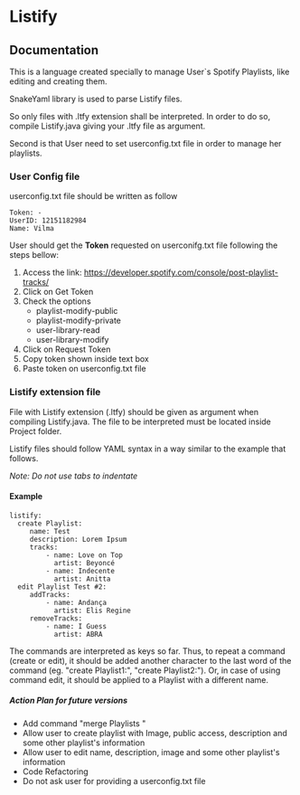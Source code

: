 # Listify

## Documentation

This is a language created specially to manage User`s Spotify Playlists, like editing and creating them.

SnakeYaml library is used to parse Listify files.

So only files with .ltfy extension shall be interpreted. In order to do so, compile 
Listify.java giving your .ltfy file as argument.

Second is that User need to set userconfig.txt file in order to manage her playlists.


### User Config file

userconfig.txt file should be written as follow

    Token: -
    UserID: 12151182984
    Name: Vilma

User should get the **Token** requested on userconifg.txt file following the steps bellow:
1. Access the link: https://developer.spotify.com/console/post-playlist-tracks/
2. Click on Get Token
3. Check the options 
    - playlist-modify-public
    - playlist-modify-private
    - user-library-read
    - user-library-modify
4. Click on Request Token
5. Copy token shown inside text box
6. Paste token on userconfig.txt file
    
### Listify extension file

File with Listify extension (.ltfy) should be given as argument when compiling Listify.java. The file to be interpreted must be located inside Project folder.

Listify files should follow YAML syntax in a way similar to the example that follows.

*Note: Do not use tabs to indentate*

#### Example

    listify:
      create Playlist:
         name: Test
         description: Lorem Ipsum
         tracks:
             - name: Love on Top
               artist: Beyoncé
             - name: Indecente
               artist: Anitta
      edit Playlist Test #2:
         addTracks:
             - name: Andança
               artist: Elis Regine
         removeTracks: 
             - name: I Guess
               artist: ABRA
               

The commands are interpreted as keys so far. Thus, to repeat a command (create or edit), it should be added another 
character to the last word of the command (eg. "create Playlist1:", "create Playlist2:"). Or, in case of using command edit,
it should be applied to a Playlist with a different name.


##### Action Plan for future versions

- Add command "merge Playlists "
- Allow user to create playlist with Image, public access, description and some other playlist's information
- Allow user to edit name, description, image and some other playlist's information
- Code Refactoring
- Do not ask user for providing a userconfig.txt file



